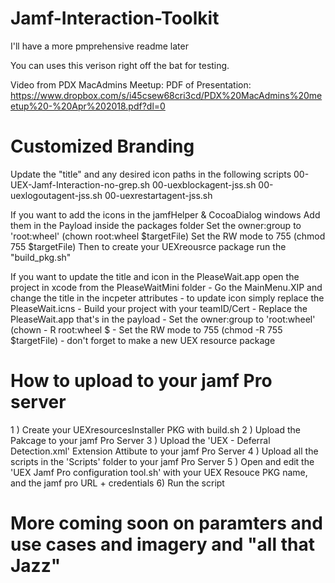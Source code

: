 # Jamf-Interaction-Toolkit

I'll have a more pmprehensive readme later

You can uses this verison right off the bat for testing.

Video from PDX MacAdmins Meetup: 
PDF of Presentation: https://www.dropbox.com/s/i45csew68cri3cd/PDX%20MacAdmins%20meetup%20-%20Apr%202018.pdf?dl=0

# Customized Branding

Update the "title" and any desired icon paths in the following scripts
    00-UEX-Jamf-Interaction-no-grep.sh
    00-uexblockagent-jss.sh
    00-uexlogoutagent-jss.sh
    00-uexrestartagent-jss.sh

If you want to add the icons in the jamfHelper & CocoaDialog windows
    Add them in the Payload inside the packages folder
    Set the owner:group to 'root:wheel' (chown root:wheel $targetFile)
    Set the RW mode to 755 (chmod 755 $targetFile)
    Then to create your UEXreousrce package run the "build_pkg.sh"

If you want to update the title and icon in the PleaseWait.app open the project in xcode from the PleaseWaitMini folder
    - Go the MainMenu.XIP and change the title in the incpeter attributes
    - to update icon simply replace the PleaseWait.icns
    - Build your project with your teamID/Cert 
    - Replace the PleaseWait.app that's in the payload
    - Set the owner:group to 'root:wheel' (chown - R root:wheel $
    - Set the RW mode to 755 (chmod -R 755 $targetFile)
    - don't forget to make a new UEX resource package

# How to upload to your jamf Pro server

1 ) Create your UEXresourcesInstaller PKG with build.sh
2 ) Upload the Pakcage to your jamf Pro Server
3 ) Upload the 'UEX - Deferral Detection.xml' Extension Attibute to your jamf Pro Server
4 ) Upload all the scripts in the 'Scripts' folder to your jamf Pro Server
5 ) Open and edit the 'UEX Jamf Pro configuration tool.sh' with your UEX Resouce PKG name, and the jamf pro URL + credentials
6) Run the script 

# More coming soon on paramters and use cases  and imagery and "all that Jazz" 

